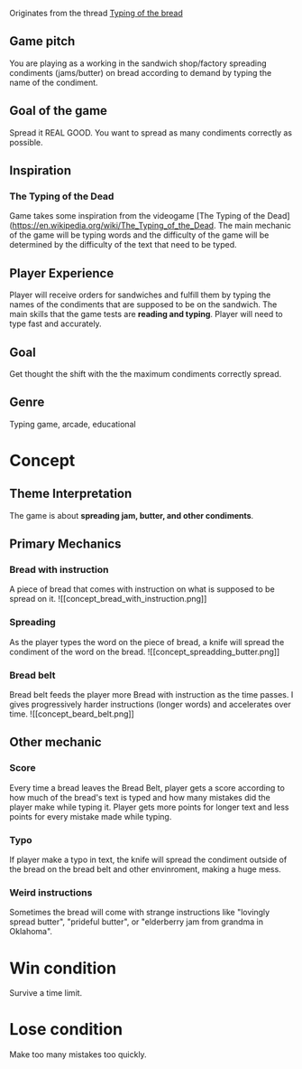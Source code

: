 Originates from the thread [Typing of the bread](https://discord.com/channels/1177382853101760634/1195417587761287299)

## Game pitch 

You are playing as a working in the sandwich shop/factory spreading condiments (jams/butter) on bread according to demand by typing the name of the condiment. 
## Goal of the game
Spread it REAL GOOD. You want to spread as many condiments correctly as possible. 
## Inspiration 

### The Typing of the Dead

Game takes some inspiration from the videogame [The Typing of the Dead](https://en.wikipedia.org/wiki/The_Typing_of_the_Dead. The main mechanic of the game will be typing words and the difficulty of the game will be determined by the difficulty of the text that need to be typed. 
## Player Experience

Player will receive orders for sandwiches and fulfill them by typing the names of the condiments that are supposed to be on the sandwich. The main skills that the game tests are **reading and typing**. Player will need to type fast and accurately.  

## Goal
Get thought the shift with the the maximum condiments correctly spread. 
## Genre
Typing game, arcade, educational
# Concept 

## Theme Interpretation
The game is about **spreading jam, butter, and other condiments**. 
## Primary Mechanics
### Bread with instruction
A piece of bread that comes with instruction on what is supposed to be spread on it. 
![[concept_bread_with_instruction.png]]
### Spreading
As the player types the word on the piece of bread, a knife will spread the condiment of the word on the bread. 
![[concept_spreadding_butter.png]]
### Bread belt
Bread belt feeds the player more Bread with instruction as the time passes. I gives progressively harder instructions (longer words) and accelerates over time.
![[concept_beard_belt.png]]
## Other mechanic

### Score
Every time a bread leaves the Bread Belt, player gets a score according to how much of the bread's text is typed and how many mistakes did the player make while typing it. Player gets more points for longer text and less points for every mistake made while typing. 
### Typo
If player make a typo in text, the knife will spread the condiment outside of the bread on the bread belt and other envinroment, making a huge mess.

### Weird instructions
Sometimes the bread will come with strange instructions like "lovingly spread butter", "prideful butter", or "elderberry jam from grandma in Oklahoma".  
# Win condition
Survive a time limit.
# Lose condition
Make too many mistakes too quickly. 